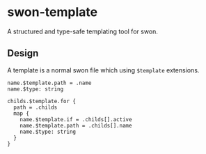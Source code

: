 # swon-template

A structured and type-safe templating tool for swon.

## Design

A template is a normal swon file which using `$template` extensions.

```swon
name.$template.path = .name
name.$type: string

childs.$template.for {
  path = .childs
  map {
    name.$template.if = .childs[].active
    name.$template.path = .childs[].name
    name.$type: string
  }
}
```
